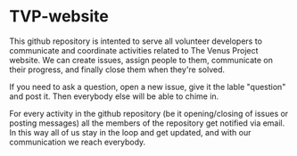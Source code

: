 TVP-website
===========
This github repository is intented to serve all volunteer developers to communicate and coordinate activities related to The Venus Project website. We can create issues, assign people to them, communicate on their progress, and finally close them when they're solved.

If you need to ask a question, open a new issue, give it the lable "question" and post it. Then everybody else will be able to chime in.

For every activity in the github repository (be it opening/closing of issues or posting messages) all the members of the repository get notified via email. In this way all of us stay in the loop and get updated, and with our communication we reach everybody.
